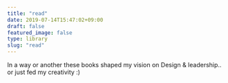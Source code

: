 ```yaml
---
title: "read"
date: 2019-07-14T15:47:02+09:00
draft: false
featured_image: false
type: library
slug: "read"
---
```

In a way or another these books shaped my vision on Design & leadership.. or just fed my creativity :) 
